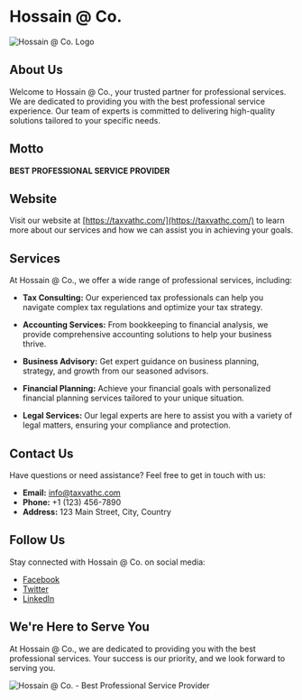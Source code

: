﻿# Hossain @ Co.

![Hossain @ Co. Logo](https://taxvathc.com/images/logo.png)

## About Us

Welcome to Hossain @ Co., your trusted partner for professional services. We are dedicated to providing you with the best professional service experience. Our team of experts is committed to delivering high-quality solutions tailored to your specific needs.

## Motto

**BEST PROFESSIONAL SERVICE PROVIDER**

## Website

Visit our website at [https://taxvathc.com/](https://taxvathc.com/) to learn more about our services and how we can assist you in achieving your goals.

## Services

At Hossain @ Co., we offer a wide range of professional services, including:

- **Tax Consulting:** Our experienced tax professionals can help you navigate complex tax regulations and optimize your tax strategy.

- **Accounting Services:** From bookkeeping to financial analysis, we provide comprehensive accounting solutions to help your business thrive.

- **Business Advisory:** Get expert guidance on business planning, strategy, and growth from our seasoned advisors.

- **Financial Planning:** Achieve your financial goals with personalized financial planning services tailored to your unique situation.

- **Legal Services:** Our legal experts are here to assist you with a variety of legal matters, ensuring your compliance and protection.

## Contact Us

Have questions or need assistance? Feel free to get in touch with us:

- **Email:** info@taxvathc.com
- **Phone:** +1 (123) 456-7890
- **Address:** 123 Main Street, City, Country

## Follow Us

Stay connected with Hossain @ Co. on social media:

- [Facebook](https://www.facebook.com)
- [Twitter](https://twitter.com)
- [LinkedIn](https://www.linkedin.com)

## We're Here to Serve You

At Hossain @ Co., we are dedicated to providing you with the best professional services. Your success is our priority, and we look forward to serving you.

![Hossain @ Co. - Best Professional Service Provider](https://taxvathc.com/images/logo.png)
